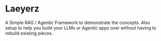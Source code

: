 # Laeyerz
A Simple RAG / Agentic Framework to demonstrate the concepts.
Also setup to help you build your LLMs or Agentic apps over without having to rebuild existing pieces.
